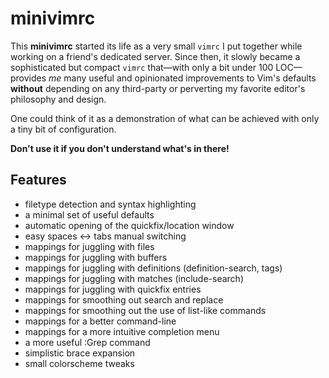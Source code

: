 minivimrc
=========

This **minivimrc** started its life as a very small `vimrc` I put together while working on a friend's dedicated server. Since then, it slowly became a sophisticated but compact `vimrc` that—with only a bit under 100 LOC—provides *me* many useful and opinionated improvements to Vim's defaults **without** depending on any third-party or perverting my favorite editor's philosophy and design.

One could think of it as a demonstration of what can be achieved with only a tiny bit of configuration.

**Don't use it if you don't understand what's in there!**

## Features

* filetype detection and syntax highlighting
* a minimal set of useful defaults
* automatic opening of the quickfix/location window
* easy spaces ↔︎ tabs manual switching
* mappings for juggling with files
* mappings for juggling with buffers
* mappings for juggling with definitions (definition-search, tags)
* mappings for juggling with matches (include-search)
* mappings for juggling with quickfix entries
* mappings for smoothing out search and replace
* mappings for smoothing out the use of list-like commands
* mappings for a better command-line
* mappings for a more intuitive completion menu
* a more useful :Grep command
* simplistic brace expansion
* small colorscheme tweaks
